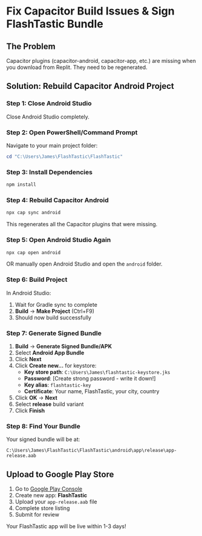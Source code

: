 # Fix Capacitor Build Issues & Sign FlashTastic Bundle

## The Problem
Capacitor plugins (capacitor-android, capacitor-app, etc.) are missing when you download from Replit. They need to be regenerated.

## Solution: Rebuild Capacitor Android Project

### Step 1: Close Android Studio
Close Android Studio completely.

### Step 2: Open PowerShell/Command Prompt
Navigate to your main project folder:
```powershell
cd "C:\Users\James\FlashTastic\FlashTastic"
```

### Step 3: Install Dependencies
```powershell
npm install
```

### Step 4: Rebuild Capacitor Android
```powershell
npx cap sync android
```

This regenerates all the Capacitor plugins that were missing.

### Step 5: Open Android Studio Again
```powershell
npx cap open android
```

OR manually open Android Studio and open the `android` folder.

### Step 6: Build Project
In Android Studio:
1. Wait for Gradle sync to complete
2. **Build** → **Make Project** (Ctrl+F9)
3. Should now build successfully

### Step 7: Generate Signed Bundle
1. **Build** → **Generate Signed Bundle/APK**
2. Select **Android App Bundle**
3. Click **Next**
4. Click **Create new...** for keystore:
   - **Key store path**: `C:\Users\James\flashtastic-keystore.jks`
   - **Password**: [Create strong password - write it down!]
   - **Key alias**: `flashtastic-key`
   - **Certificate**: Your name, FlashTastic, your city, country
5. Click **OK** → **Next**
6. Select **release** build variant
7. Click **Finish**

### Step 8: Find Your Bundle
Your signed bundle will be at:
```
C:\Users\James\FlashTastic\FlashTastic\android\app\release\app-release.aab
```

## Upload to Google Play Store
1. Go to [Google Play Console](https://play.google.com/console/)
2. Create new app: **FlashTastic**
3. Upload your `app-release.aab` file
4. Complete store listing
5. Submit for review

Your FlashTastic app will be live within 1-3 days!